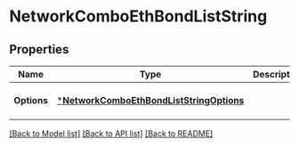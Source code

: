 # NetworkComboEthBondListString

## Properties
Name | Type | Description | Notes
------------ | ------------- | ------------- | -------------
**Options** | [***NetworkComboEthBondListStringOptions**](Network_Combo_EthBondListString_options.md) |  | [optional] [default to null]

[[Back to Model list]](../README.md#documentation-for-models) [[Back to API list]](../README.md#documentation-for-api-endpoints) [[Back to README]](../README.md)

